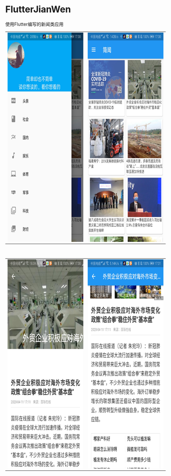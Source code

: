 # FlutterJianWen
使用Flutter编写的新闻类应用 

<table><tr>
<td><img src="https://github.com/haibowen/FlutterJianWen/blob/master/flutter_jian_wen/flutter_jian_wen/icon/Screenshot_20200411_173051_com.example.flutter_jian_wen.jpg" width="320" height="657" border=0></td> 
<td><img src="https://github.com/haibowen/FlutterJianWen/blob/master/flutter_jian_wen/flutter_jian_wen/icon/Screenshot_20200411_173048_com.example.flutter_jian_wen.jpg" width="320" height="657" border=0></td>
</tr></table>

<br/>
<table><tr>
<td><img src="https://github.com/haibowen/FlutterJianWen/blob/master/flutter_jian_wen/flutter_jian_wen/icon/Screenshot_20200411_173059_com.example.flutter_jian_wen.jpg" width="320" height="657" border=0></td>
<td><img src="https://github.com/haibowen/FlutterJianWen/blob/master/flutter_jian_wen/flutter_jian_wen/icon/Screenshot_20200411_173105_com.example.flutter_jian_wen.jpg" width="320" height="657" border=0></td>
</tr></table>
<br/>
